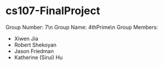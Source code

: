 # cs107-FinalProject
Group Number: 7\n
Group Name: 4thPrime\n
Group Members:
* Xiwen Jia
* Robert Shekoyan
* Jason Friedman
* Katherine (Sirui) Hu

